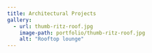 ```yaml
---
title: Architectural Projects
gallery:
  - url: thumb-ritz-roof.jpg
    image-path: portfolio/thumb-ritz-roof.jpg
    alt: "Rooftop lounge"
---
```



